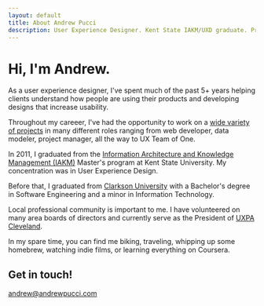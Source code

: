 ```yaml
---
layout: default
title: About Andrew Pucci
description: User Experience Designer. Kent State IAKM/UXD graduate. President of UXPA Cleveland. Enjoys homebrewing.
---
```


# Hi, I'm Andrew.

As a user experience designer, I've spent much of the past 5+ years helping clients understand how people are using their products and developing designs that increase usability.

Throughout my careeer, I've had the opportunity to work on a [wide variety of projects](/work/) in many different roles ranging from web developer, data modeler, project manager, all the way to UX Team of One.

In 2011, I graduated from the [Information Architecture and Knowledge Management (IAKM)](http://iakm.kent.edu) Master's program at Kent State University. My concentration was in User Experience Design.

Before that, I graduated from [Clarkson University](http://www.clarkson.edu) with a Bachelor's degree in Software Engineering and a minor in Information Technology.

Local professional community is important to me. I have volunteered on many area boards of directors and currently serve as the President of [UXPA Cleveland](http://www.uxpacleveland.org).

In my spare time, you can find me biking, traveling, whipping up some homebrew, watching indie films, or learning everything on Coursera.

## Get in touch!
<i class="fi-mail"></i> <andrew@andrewpucci.com>